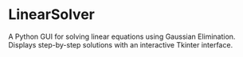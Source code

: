 # LinearSolver
A Python GUI for solving linear equations using Gaussian Elimination. Displays step-by-step solutions with an interactive Tkinter interface.
